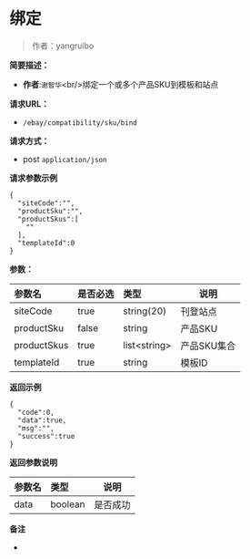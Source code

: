 # 绑定

> 作者：yangruibo

**简要描述：** 

- **作者**:`谢智华`&lt;br/&gt;绑定一个或多个产品SKU到模板和站点

**请求URL：** 
- ` /ebay/compatibility/sku/bind `
  
**请求方式：**
- post `application/json` 


 **请求参数示例**

``` 
{
  "siteCode":"",
  "productSku":"",
  "productSkus":[
    ""
  ],
  "templateId":0
}
```



**参数：** 

|参数名|是否必选|类型|说明|
|:----    |:---|:----- |-----   |
|siteCode |true  |string(20) |刊登站点 |
|productSku |false  |string |产品SKU |
|productSkus |true  |list&lt;string&gt; |产品SKU集合 |
|templateId |true  |string |模板ID |

 **返回示例**

``` 
{
  "code":0,
  "data":true,
  "msg":"",
  "success":true
}
```

 **返回参数说明** 

|参数名|类型|说明|
|:-----  |:-----|----- |
|data |boolean  |是否成功

 **备注** 

-